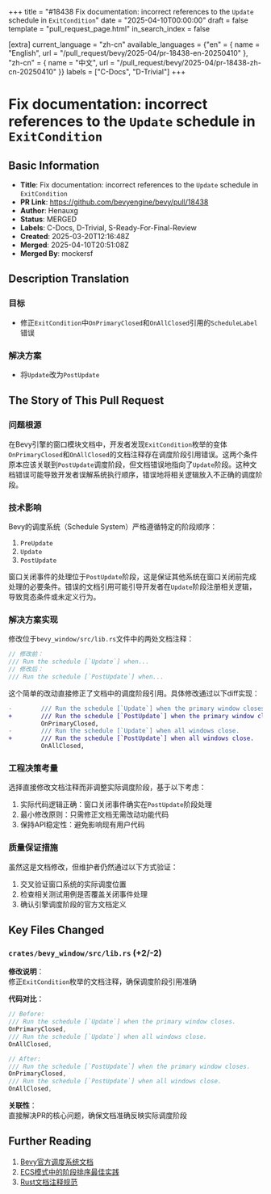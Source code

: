 +++
title = "#18438 Fix documentation: incorrect references to the `Update` schedule in `ExitCondition`"
date = "2025-04-10T00:00:00"
draft = false
template = "pull_request_page.html"
in_search_index = false

[extra]
current_language = "zh-cn"
available_languages = {"en" = { name = "English", url = "/pull_request/bevy/2025-04/pr-18438-en-20250410" }, "zh-cn" = { name = "中文", url = "/pull_request/bevy/2025-04/pr-18438-zh-cn-20250410" }}
labels = ["C-Docs", "D-Trivial"]
+++

# Fix documentation: incorrect references to the `Update` schedule in `ExitCondition`

## Basic Information
- **Title**: Fix documentation: incorrect references to the `Update` schedule in `ExitCondition`
- **PR Link**: https://github.com/bevyengine/bevy/pull/18438
- **Author**: Henauxg
- **Status**: MERGED
- **Labels**: C-Docs, D-Trivial, S-Ready-For-Final-Review
- **Created**: 2025-03-20T12:16:48Z
- **Merged**: 2025-04-10T20:51:08Z
- **Merged By**: mockersf

## Description Translation
### 目标
- 修正`ExitCondition`中`OnPrimaryClosed`和`OnAllClosed`引用的`ScheduleLabel`错误

### 解决方案
- 将`Update`改为`PostUpdate`

## The Story of This Pull Request

### 问题根源
在Bevy引擎的窗口模块文档中，开发者发现`ExitCondition`枚举的变体`OnPrimaryClosed`和`OnAllClosed`的文档注释存在调度阶段引用错误。这两个条件原本应该关联到`PostUpdate`调度阶段，但文档错误地指向了`Update`阶段。这种文档错误可能导致开发者误解系统执行顺序，错误地将相关逻辑放入不正确的调度阶段。

### 技术影响
Bevy的调度系统（Schedule System）严格遵循特定的阶段顺序：
1. `PreUpdate`
2. `Update`
3. `PostUpdate`

窗口关闭事件的处理位于`PostUpdate`阶段，这是保证其他系统在窗口关闭前完成处理的必要条件。错误的文档引用可能引导开发者在`Update`阶段注册相关逻辑，导致竞态条件或未定义行为。

### 解决方案实现
修改位于`bevy_window/src/lib.rs`文件中的两处文档注释：

```rust
// 修改前：
/// Run the schedule [`Update`] when...
// 修改后：
/// Run the schedule [`PostUpdate`] when...
```

这个简单的改动直接修正了文档中的调度阶段引用。具体修改通过以下diff实现：

```diff
-        /// Run the schedule [`Update`] when the primary window closes.
+        /// Run the schedule [`PostUpdate`] when the primary window closes.
         OnPrimaryClosed,
-        /// Run the schedule [`Update`] when all windows close.
+        /// Run the schedule [`PostUpdate`] when all windows close.
         OnAllClosed,
```

### 工程决策考量
选择直接修改文档注释而非调整实际调度阶段，基于以下考虑：
1. 实际代码逻辑正确：窗口关闭事件确实在`PostUpdate`阶段处理
2. 最小修改原则：只需修正文档无需改动功能代码
3. 保持API稳定性：避免影响现有用户代码

### 质量保证措施
虽然这是文档修改，但维护者仍然通过以下方式验证：
1. 交叉验证窗口系统的实际调度位置
2. 检查相关测试用例是否覆盖关闭事件处理
3. 确认引擎调度阶段的官方文档定义

## Key Files Changed

### `crates/bevy_window/src/lib.rs` (+2/-2)
**修改说明**：  
修正`ExitCondition`枚举的文档注释，确保调度阶段引用准确

**代码对比**：
```rust
// Before:
/// Run the schedule [`Update`] when the primary window closes.
OnPrimaryClosed,
/// Run the schedule [`Update`] when all windows close.
OnAllClosed,

// After:
/// Run the schedule [`PostUpdate`] when the primary window closes.
OnPrimaryClosed,
/// Run the schedule [`PostUpdate`] when all windows close.
OnAllClosed,
```

**关联性**：  
直接解决PR的核心问题，确保文档准确反映实际调度阶段

## Further Reading
1. [Bevy官方调度系统文档](https://bevyengine.org/learn/book/features/schedule)
2. [ECS模式中的阶段排序最佳实践](https://www.amethyst.rs/book/master/concepts/system_execution.html)
3. [Rust文档注释规范](https://doc.rust-lang.org/rustdoc/how-to-write-documentation.html)